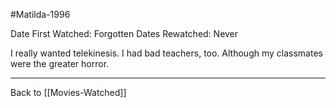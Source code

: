 #Matilda-1996 

Date First Watched:  Forgotten
Dates Rewatched:  Never

I really wanted telekinesis.  I had bad teachers, too.  Although my classmates were the greater horror.

---
Back to [[Movies-Watched]]